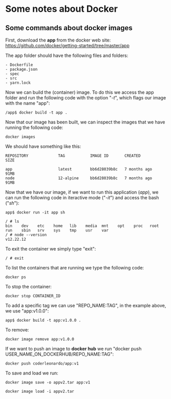 # Some notes about Docker

## Some commands about docker images

First, download the **app** from the docker web site: https://github.com/docker/getting-started/tree/master/app

The app folder should have the following files and folders:

	- Dockerfile  
	- package.json  
	- spec  
	- src  
	- yarn.lock
	
Now we can build the (container) image. To do this we access the app folder and run the following code with the option "*-t*", which flags our image with the name "app":

	/app$ docker build -t app .

Now that our image has been built, we can inspect the images that we have running the following code:

	docker images

We should have something like this:

	REPOSITORY             TAG           IMAGE ID       CREATED         SIZE

	app                    latest        bb6d28039b8c   7 months ago    91MB
	node                   12-alpine     bb6d28039b8c   7 months ago    91MB

Now that we have our image, if we want to run this application (*app*), we can run the following code in iteractive mode ("*-it*") and access the bash ("*sh*"): 

	app$ docker run -it app sh
	
	/ # ls
	bin    dev    etc    home   lib    media  mnt    opt    proc   root   run    sbin   srv    sys    tmp    usr    var
	/ # node --version
	v12.22.12
	
To exit the container we simply type "exit":

	/ # exit
	
To list the containers that are running we type the following code:

	docker ps
	
To stop the container:

	docker stop CONTAINER_ID

To add a specific tag we can use "REPO_NAME:TAG", in the example above, we use "app:v1.0.0":

	app$ docker build -t app:v1.0.0 .

To remove:

	docker image remove app:v1.0.0

If we want to push an image to **docker hub** we run "docker push USER_NAME_ON_DOCKERHUB/REPO_NAME:TAG":

	docker push coderleonardo/app:v1
	
To save and load we run: 

	docker image save -o appv2.tar app:v1
	
	docker image load -i appv2.tar
	
